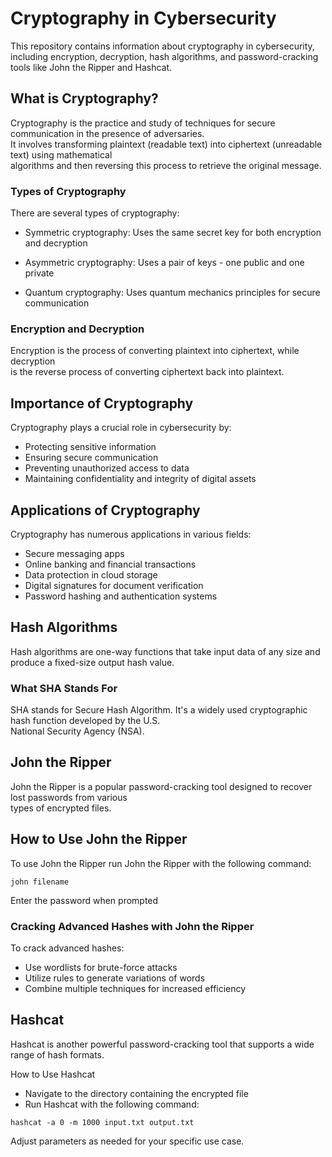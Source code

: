 # Cryptography in Cybersecurity

This repository contains information about cryptography in cybersecurity,\
including encryption, decryption, hash algorithms, and password-cracking\
tools like John the Ripper and Hashcat.

## What is Cryptography?

Cryptography is the practice and study of techniques for secure communication in the presence of adversaries.\
It involves transforming plaintext (readable text) into ciphertext (unreadable text) using mathematical\
algorithms and then reversing this process to retrieve the original message.

### Types of Cryptography

There are several types of cryptography:

- Symmetric cryptography: Uses the same secret key for both encryption and decryption

- Asymmetric cryptography: Uses a pair of keys - one public and one private

- Quantum cryptography: Uses quantum mechanics principles for secure communication

### Encryption and Decryption

Encryption is the process of converting plaintext into ciphertext, while decryption\
is the reverse process of converting ciphertext back into plaintext.

## Importance of Cryptography

Cryptography plays a crucial role in cybersecurity by:

- Protecting sensitive information
- Ensuring secure communication
- Preventing unauthorized access to data
- Maintaining confidentiality and integrity of digital assets

## Applications of Cryptography

Cryptography has numerous applications in various fields:

- Secure messaging apps
- Online banking and financial transactions
- Data protection in cloud storage
- Digital signatures for document verification
- Password hashing and authentication systems

## Hash Algorithms

Hash algorithms are one-way functions that take input data of any size and produce a fixed-size output hash value.

### What SHA Stands For

SHA stands for Secure Hash Algorithm. It's a widely used cryptographic hash function developed by the U.S.\
National Security Agency (NSA).

## John the Ripper

John the Ripper is a popular password-cracking tool designed to recover lost passwords from various\
types of encrypted files.

## How to Use John the Ripper

To use John the Ripper run John the Ripper with the following command:
```
john filename
```
Enter the password when prompted

### Cracking Advanced Hashes with John the Ripper

To crack advanced hashes:

- Use wordlists for brute-force attacks
- Utilize rules to generate variations of words
- Combine multiple techniques for increased efficiency

## Hashcat

Hashcat is another powerful password-cracking tool that supports a wide range of hash formats.

How to Use Hashcat
- Navigate to the directory containing the encrypted file
- Run Hashcat with the following command:
```
hashcat -a 0 -m 1000 input.txt output.txt
```
Adjust parameters as needed for your specific use case.
